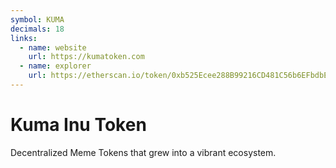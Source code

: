 ```yaml
---
symbol: KUMA
decimals: 18
links:
  - name: website
    url: https://kumatoken.com
  - name: explorer
    url: https://etherscan.io/token/0xb525Ecee288B99216CD481C56b6EFbdbE9bF90b5
---
```


# Kuma Inu Token

Decentralized Meme Tokens that grew into a vibrant ecosystem.
